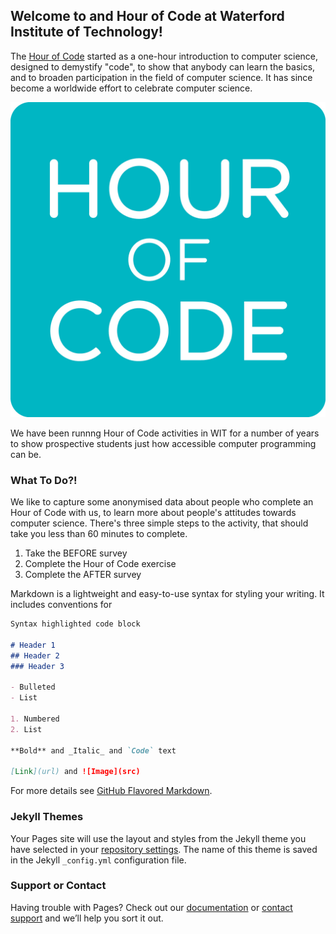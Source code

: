 ## Welcome to and Hour of Code at Waterford Institute of Technology!

The [Hour of Code](https://hourofcode.com/ie) started as a one-hour introduction to computer science, designed to demystify "code", to show that anybody can learn the basics, and to broaden participation in the field of computer science. It has since become a worldwide effort to celebrate computer science. 

![Image](https://github.com/curlybert/hourofcodewit/blob/master/HourOfCode_logo_RGB.jpg)

We have been runnng Hour of Code activities in WIT for a number of years to show prospective students just how accessible computer programming can be.


### What To Do?!
We like to capture some anonymised data about people who complete an Hour of Code with us, to learn more about people's attitudes towards computer science. There's three simple steps to the activity, that should take you less than 60 minutes to complete.

1. Take the BEFORE survey
2. Complete the Hour of Code exercise
3. Complete the AFTER survey

Markdown is a lightweight and easy-to-use syntax for styling your writing. It includes conventions for

```markdown
Syntax highlighted code block

# Header 1
## Header 2
### Header 3

- Bulleted
- List

1. Numbered
2. List

**Bold** and _Italic_ and `Code` text

[Link](url) and ![Image](src)
```

For more details see [GitHub Flavored Markdown](https://guides.github.com/features/mastering-markdown/).

### Jekyll Themes

Your Pages site will use the layout and styles from the Jekyll theme you have selected in your [repository settings](https://github.com/curlybert/hourofcodewit/settings). The name of this theme is saved in the Jekyll `_config.yml` configuration file.

### Support or Contact

Having trouble with Pages? Check out our [documentation](https://help.github.com/categories/github-pages-basics/) or [contact support](https://github.com/contact) and we’ll help you sort it out.
